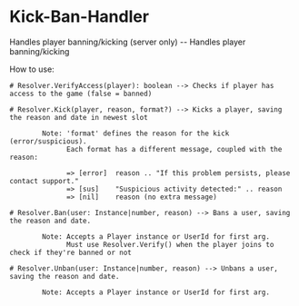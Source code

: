 # Kick-Ban-Handler
Handles player banning/kicking (server only)
-- Handles player banning/kicking

How to use:

	# Resolver.VerifyAccess(player): boolean --> Checks if player has access to the game (false = banned)
	
	# Resolver.Kick(player, reason, format?) --> Kicks a player, saving the reason and date in newest slot
			
			Note: 'format' defines the reason for the kick (error/suspicious).
			      Each format has a different message, coupled with the reason:

			      => [error]  reason .. "If this problem persists, please contact support."
			      => [sus]    "Suspicious activity detected:" .. reason
			      => [nil]    reason (no extra message)
	
	# Resolver.Ban(user: Instance|number, reason) --> Bans a user, saving the reason and date.
			
			Note: Accepts a Player instance or UserId for first arg. 
			      Must use Resolver.Verify() when the player joins to check if they're banned or not
			
	# Resolver.Unban(user: Instance|number, reason) --> Unbans a user, saving the reason and date.
			
			Note: Accepts a Player instance or UserId for first arg.
